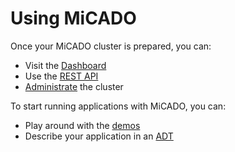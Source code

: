 # Using MiCADO

Once your MiCADO cluster is prepared, you can:

* Visit the [Dashboard](dashboard.md)
* Use the [REST API](restapi.md)
* [Administrate](admin.md) the cluster

To start running applications with MiCADO, you can:

* Play around with the [demos](/demos/)
* Describe your application in an [ADT](/adt/)